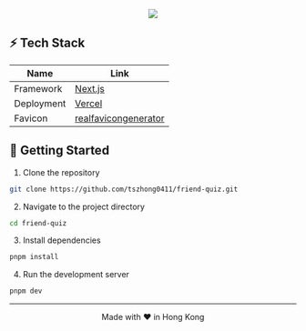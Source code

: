 <p align="center">
  <img src="https://honghong.me/images/projects/friend-quiz/cover.png">
</p>

## ⚡️ Tech Stack

| Name       | Link                                                      |
| ---------- | --------------------------------------------------------- |
| Framework  | [Next.js](https://nextjs.org/)                            |
| Deployment | [Vercel](https://vercel.com)                              |
| Favicon    | [realfavicongenerator](https://realfavicongenerator.net/) |

## 👋 Getting Started

1. Clone the repository

```bash
git clone https://github.com/tszhong0411/friend-quiz.git
```

2. Navigate to the project directory

```bash
cd friend-quiz
```

3. Install dependencies

```bash
pnpm install
```

4. Run the development server

```bash
pnpm dev
```

<hr>
<p align="center">
Made with ❤️ in Hong Kong
</p>
